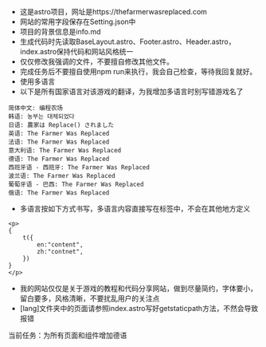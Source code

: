 - 这是astro项目，网址是https://thefarmerwasreplaced.com
- 网站的常用字段保存在Setting.json中
- 项目的背景信息是info.md
- 生成代码时先读取BaseLayout.astro、Footer.astro、Header.astro，index.astro保持代码和网站风格统一
- 仅仅修改我强调的文件，不要擅自修改其他文件。
- 完成任务后不要擅自使用npm run来执行，我会自己检查，等待我回复就好。
- 使用多语言
- 以下是所有国家语言对该游戏的翻译，为我增加多语言时别写错游戏名了
```
简体中文: 编程农场
韩语: 농부는 대체되었다
日语: 農家は Replace() されました
英语: The Farmer Was Replaced
法语: The Farmer Was Replaced
意大利语: The Farmer Was Replaced
德语: The Farmer Was Replaced
西班牙语 - 西班牙: The Farmer Was Replaced
波兰语: The Farmer Was Replaced
葡萄牙语 - 巴西: The Farmer Was Replaced
俄语: The Farmer Was Replaced
```
- 多语言按如下方式书写，多语言内容直接写在标签中，不会在其他地方定义
```
<p>
{
    t({
        en:"content",
        zh:"contnet",
    })
}
</p>
```
- 我的网站仅仅是关于游戏的教程和代码分享网站，做到尽量简约，字体要小，留白要多，风格清晰，不要扰乱用户的关注点
- [lang]文件夹中的页面请参照index.astro写好getstaticpath方法，不然会导致报错


当前任务：为所有页面和组件增加德语